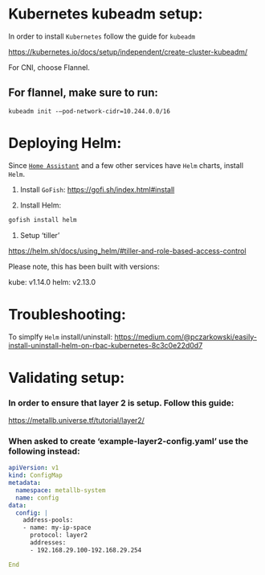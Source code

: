 # Kubernetes kubeadm setup:
In order to install `Kubernetes` follow the guide for `kubeadm`

https://kubernetes.io/docs/setup/independent/create-cluster-kubeadm/

For CNI, choose Flannel.

## For flannel, make sure to run:

```
kubeadm init -—pod-network-cidr=10.244.0.0/16
```

# Deploying Helm:
Since [`Home Assistant`](https://www.home-assistant.io/) and a few other services have `Helm` charts, install `Helm`.

1) Install `GoFish`: https://gofi.sh/index.html#install

1) Install Helm:

```bash
gofish install helm
```

1) Setup ‘tiller’

https://helm.sh/docs/using_helm/#tiller-and-role-based-access-control

Please note, this has been built with versions:

kube: v1.14.0
helm: v2.13.0

# Troubleshooting:

To simplfy `Helm` install/uninstall:
https://medium.com/@pczarkowski/easily-install-uninstall-helm-on-rbac-kubernetes-8c3c0e22d0d7

# Validating setup:
### In order to ensure that layer 2 is setup. Follow this guide:
https://metallb.universe.tf/tutorial/layer2/

### When asked to create ‘example-layer2-config.yaml’ use the following instead:

```yaml
apiVersion: v1
kind: ConfigMap
metadata:
  namespace: metallb-system
  name: config
data:
  config: |
    address-pools:
    - name: my-ip-space
      protocol: layer2
      addresses:
      - 192.168.29.100-192.168.29.254

End
```

